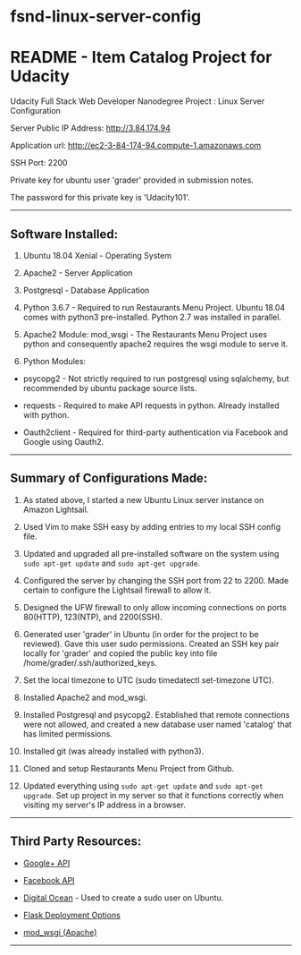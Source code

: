 # fsnd-linux-server-config

# README - Item Catalog Project for Udacity
Udacity Full Stack Web Developer Nanodegree Project : Linux Server Configuration

Server Public IP Address: http://3.84.174.94

Application url: http://ec2-3-84-174-94.compute-1.amazonaws.com

SSH Port: 2200

Private key for ubuntu user 'grader' provided in submission notes.

The password for this private key is 'Udacity101'.

---

## Software Installed: 

1. Ubuntu 18.04 Xenial - Operating System

2. Apache2 - Server Application

3. Postgresql - Database Application

4. Python 3.6.7 - Required to run Restaurants Menu Project. Ubuntu 18.04 comes with python3 pre-installed. Python 2.7 was installed in parallel.

5. Apache2 Module: mod_wsgi - The Restaurants Menu Project uses python and consequently apache2 requires the wsgi module to serve it.

6. Python Modules:

* psycopg2 - Not strictly required to run postgresql using sqlalchemy, but recommended by ubuntu package source lists.

* requests - Required to make API requests in python. Already installed with python.

* Oauth2client - Required for third-party authentication via Facebook and Google using Oauth2.

---

## Summary of Configurations Made:
1. As stated above, I started a new Ubuntu Linux server instance on Amazon Lightsail. 

2. Used Vim to make SSH easy by adding entries to my local SSH config file. 

3. Updated and upgraded all pre-installed software on the system using `sudo apt-get update` and `sudo apt-get upgrade`.

4. Configured the server by changing the SSH port from 22 to 2200. Made certain to configure the Lightsail firewall to allow it. 

5.  Designed the UFW firewall to only allow incoming connections on ports 80(HTTP), 123(NTP), and 2200(SSH). 

6.  Generated user 'grader' in Ubuntu (in order for the project to be reviewed). Gave this user sudo permissions. Created an SSH key pair locally for 'grader' and copied the public key into file /home/grader/.ssh/authorized_keys.

7. Set the local timezone to UTC (sudo timedatectl set-timezone UTC). 

8. Installed Apache2 and mod_wsgi.

9. Installed Postgresql and psycopg2. Established that remote connections were not allowed, and created a new database user named 'catalog' that has limited permissions. 

10. Installed git (was already installed with python3). 

11. Cloned and setup Restaurants Menu Project from Github. 

12. Updated everything using `sudo apt-get update` and `sudo apt-get upgrade`. Set up project in my server so that it functions correctly when visiting my server's IP address in a browser. 

---

## Third Party Resources:

- [Google+ API](https://developers.google.com/)

- [Facebook API](https://developers.facebook.com/)

- [Digital Ocean](https://www.digitalocean.com/community/tutorials/how-to-create-a-sudo-user-on-ubuntu-quickstart) - Used to create a sudo user on Ubuntu.

- [Flask Deployment Options](http://flask.pocoo.org/docs/0.12/deploying/#deployment)

- [mod_wsgi (Apache)](http://flask.pocoo.org/docs/0.12/deploying/mod_wsgi/)
---



